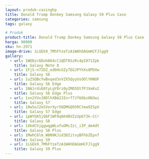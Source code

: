 ```yaml
---
layout: produk-casinghp
title: Donald Trump Donkey Samsung Galaxy S9 Plus Case
categories: samsung
tags: galaxy

# Produk
product-title: Donald Trump Donkey Samsung Galaxy S9 Plus Case
harga: 90000
sku: hn-2971
image-drive: 1LGEk9_7MhFYzeTzA1WAhDAGmHCFJlgg9
gallery:
  - url: 1WDDzc6Doh864cC1QDT0SzRc4pI071Zpk
    title: Galaxy Note 8
  - url: 1FjS-n7IDZ_edbHcGZy7EGJPYhXs8PDXw
    title: Galaxy S6
  - url: 1uZSQBcYwBxqed3vVZX5QyyUsOOlYHNOF
    title: Galaxy S6 Edge
  - url: 1NA1rdi68tyLqYOrz0yZMO5DtfPJXeKv2
    title: Galaxy S6 Edge Plus
  - url: 1vn2YUvJ8DlhXBA23Inrf7Jf66bz6N3wi
    title: Galaxy S7
  - url: 10wSoJ2eSVorXyr56DMGQ95RCtma92SpX
    title: Galaxy S7 Edge
  - url: 1pWYGK5jQbF1WF0q6K4BVZzUp673k-CCr
    title: Galaxy S8
  - url: 1XkdChjggwqgWLufuOMcZzi_iIP_dm4dY
    title: Galaxy S8 Plus
  - url: 1MwhC6lm_W8N9KJid3DZitvyBFhbZEpxf
    title: Galaxy S9
  - url: 1LGEk9_7MhFYzeTzA1WAhDAGmHCFJlgg9
    title: Galaxy S9 Plus
---
```

